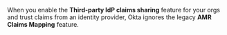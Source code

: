 When you enable the **Third-party IdP claims sharing** feature for your orgs and trust claims from an identity provider, Okta ignores the legacy **AMR Claims Mapping** feature.
